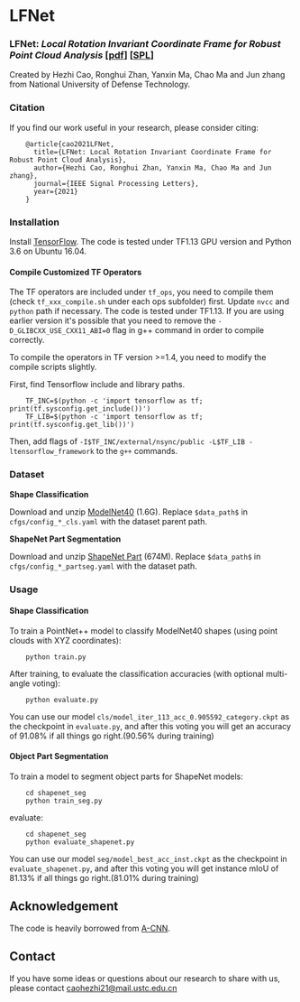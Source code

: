 # LFNet

### LFNet: *Local Rotation Invariant Coordinate Frame for Robust Point Cloud Analysis* [[pdf](https://www.researchgate.net/publication/348141380_LFNet_Local_Rotation_Invariant_Coordinate_Frame_for_Robust_Point_Cloud_Analysis)] [[SPL](https://ieeexplore.ieee.org/document/9311810)]

Created by Hezhi Cao, Ronghui Zhan, Yanxin Ma, Chao Ma and Jun zhang from National University of Defense Technology.

### Citation

If you find our work useful in your research, please consider citing:

```
    @article{cao2021LFNet,
      title={LFNet: Local Rotation Invariant Coordinate Frame for Robust Point Cloud Analysis},
      author={Hezhi Cao, Ronghui Zhan, Yanxin Ma, Chao Ma and Jun zhang},
      journal={IEEE Signal Processing Letters},
      year={2021}
    }
```

### Installation

Install [TensorFlow](https://www.tensorflow.org/install/). The code is tested under TF1.13 GPU version and Python 3.6 on Ubuntu 16.04. 

#### Compile Customized TF Operators

The TF operators are included under `tf_ops`, you need to compile them (check `tf_xxx_compile.sh` under each ops subfolder) first. Update `nvcc` and `python` path if necessary. The code is tested under TF1.13. If you are using earlier version it's possible that you need to remove the `-D_GLIBCXX_USE_CXX11_ABI=0` flag in g++ command in order to compile correctly.

To compile the operators in TF version >=1.4, you need to modify the compile scripts slightly.

First, find Tensorflow include and library paths.

```
    TF_INC=$(python -c 'import tensorflow as tf; print(tf.sysconfig.get_include())')
    TF_LIB=$(python -c 'import tensorflow as tf; print(tf.sysconfig.get_lib())')
```

Then, add flags of `-I$TF_INC/external/nsync/public -L$TF_LIB -ltensorflow_framework` to the `g++` commands.

### Dataset

__Shape Classification__

Download and unzip [ModelNet40](https://shapenet.cs.stanford.edu/media/modelnet40_normal_resampled.zip) (1.6G). Replace `$data_path$` in `cfgs/config_*_cls.yaml` with the dataset parent path.

__ShapeNet Part Segmentation__

Download and unzip [ShapeNet Part](https://shapenet.cs.stanford.edu/media/shapenetcore_partanno_segmentation_benchmark_v0_normal.zip) (674M). Replace `$data_path$` in `cfgs/config_*_partseg.yaml` with the dataset path.

### Usage

#### Shape Classification

To train a PointNet++ model to classify ModelNet40 shapes (using point clouds with XYZ coordinates):

```
    python train.py
```

After training, to evaluate the classification accuracies (with optional multi-angle voting):

```
    python evaluate.py
```

You can use our model `cls/model_iter_113_acc_0.905592_category.ckpt` as the checkpoint in `evaluate.py`, and after this voting you will get an accuracy of 91.08% if all things go right.(90.56% during training)

#### Object Part Segmentation

To train a model to segment object parts for ShapeNet models:

```
    cd shapenet_seg
    python train_seg.py
```

evaluate:

```
    cd shapenet_seg
    python evaluate_shapenet.py
```

You can use our model `seg/model_best_acc_inst.ckpt` as the checkpoint in `evaluate_shapenet.py`, and after this voting you will get instance mIoU of 81.13% if all things go right.(81.01% during training)


## Acknowledgement

The code is heavily borrowed from [A-CNN](https://github.com/artemkomarichev/a-cnn).

## Contact

If you have some ideas or questions about our research to share with us, please contact caohezhi21@mail.ustc.edu.cn
